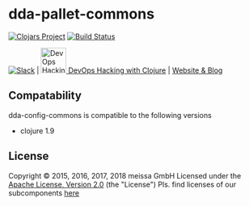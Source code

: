 # dda-pallet-commons
[![Clojars Project](https://img.shields.io/clojars/v/dda/dda-config-commons.svg)](https://clojars.org/dda/dda-config-commons)
[![Build Status](https://travis-ci.org/DomainDrivenArchitecture/dda-config-commons.svg?branch=master)](https://travis-ci.org/DomainDrivenArchitecture/dda-config-commons)

[![Slack](https://img.shields.io/badge/chat-clojurians-green.svg?style=flat)](https://clojurians.slack.com/messages/#dda-pallet/) | [<img src="https://domaindrivenarchitecture.org/img/meetup.svg" width=50 alt="DevOps Hacking with Clojure Meetup"> DevOps Hacking with Clojure](https://www.meetup.com/de-DE/preview/dda-pallet-DevOps-Hacking-with-Clojure) | [Website & Blog](https://domaindrivenarchitecture.org)

## Compatability
dda-config-commons is compatible to the following versions
 * clojure 1.9

## License

Copyright © 2015, 2016, 2017, 2018 meissa GmbH
Licensed under the [Apache License, Version 2.0](LICENSE) (the "License")
Pls. find licenses of our subcomponents [here](doc/SUBCOMPONENT_LICENSE)


